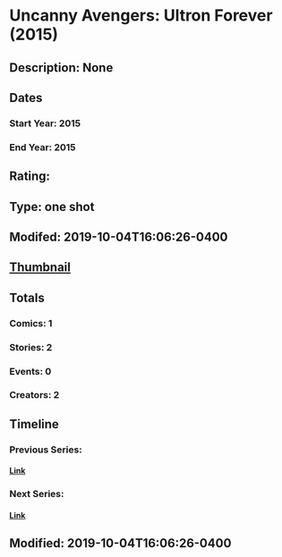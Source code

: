 # Uncanny Avengers: Ultron Forever (2015)
## Description: None
## Dates
### Start Year: 2015
### End Year: 2015
## Rating: 
## Type: one shot
## Modifed: 2019-10-04T16:06:26-0400
## [Thumbnail](http://i.annihil.us/u/prod/marvel/i/mg/2/10/55df3bd5aa6ea.jpg)
## Totals
### Comics: 1
### Stories: 2
### Events: 0
### Creators: 2
## Timeline
### Previous Series: 
#### [Link]()
### Next Series: 
#### [Link]()
## Modified: 2019-10-04T16:06:26-0400